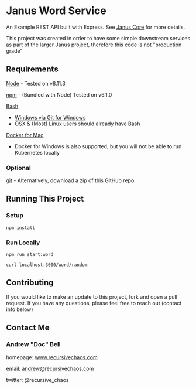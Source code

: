 # Janus Word Service

An Example REST API built with Express. See [Janus Core](https://github.com/AndrewBell/janus-core) for more details.

This project was created in order to have some simple downstream services as part of the larger Janus project, therefore this code is not "production grade"

## Requirements

[Node](https://nodejs.org/en/download/) - Tested on v8.11.3

[npm](https://www.npmjs.com/package/npm) - (Bundled with Node) Tested on v6.1.0

[Bash](https://www.gnu.org/software/bash/)
  * [Windows via Git for Windows](http://gitforwindows.org/)
  * OSX & (Most) Linux users should already have Bash

[Docker for Mac](https://store.docker.com/editions/community/docker-ce-desktop-mac)
  * Docker for Windows is also supported, but you will not be able to run Kubernetes locally

### Optional

[git](https://git-scm.com/downloads) - Alternatively, download a zip of this GitHub repo.

## Running This Project

### Setup

`npm install`

### Run Locally

`npm run start:word`

`curl localhost:3000/word/random`

## Contributing

If you would like to make an update to this project, fork and open a pull request. If you have any questions, please feel free to reach out (contact info below)

## Contact Me

### Andrew "Doc" Bell ###

homepage: www.recursivechaos.com

email: andrew@recursivechaos.com

twitter: @recursive_chaos

